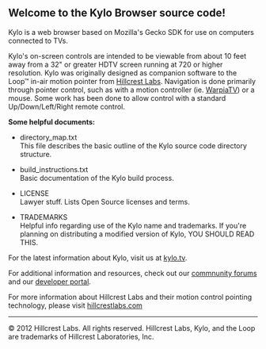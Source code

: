 Welcome to the Kylo Browser source code!
----------------------------------------

Kylo is a web browser based on Mozilla's Gecko SDK for use on computers 
connected to TVs. 

Kylo's on-screen controls are intended to be viewable from about 10 feet away from a 32" or greater HDTV screen running at 720 or higher resolution. Kylo was originally designed as companion software to the Loop&trade; in-air motion pointer from [Hillcrest Labs](http://hillcrestlabs.com). Navigation is done primarily through pointer control, such as with a motion controller (ie. [WarpiaTV](http://www.warpia.com/products/warpiatv-swp500)) or a mouse. Some work has been done to allow control with a standard Up/Down/Left/Right remote control.

__Some helpful documents:__  

- directory_map.txt  
This file describes the basic outline of the Kylo source code directory structure.

- build_instructions.txt  
Basic documentation of the Kylo build process.

- LICENSE  
Lawyer stuff. Lists Open Source licenses and terms.
	
- TRADEMARKS  
Helpful info regarding use of the Kylo name and trademarks. If you're planning on distributing a modified version of Kylo, YOU SHOULD READ THIS.

For the latest information about Kylo, visit us at [kylo.tv](http://kylo.tv).

For additional information and resources, check out our [commnunity forums](http://kylo.tv/community) and our [developer portal](http://dev.kylo.tv).

For more information about Hillcrest Labs and their motion control pointing technology, please visit [hillcrestlabs.com](http://hillcrestlabs.com)

* * *
&copy; 2012 Hillcrest Labs. All rights reserved. Hillcrest Labs, Kylo, and the Loop are trademarks of Hillcrest Laboratories, Inc.